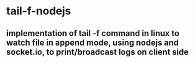 # tail-f-nodejs

## implementation of tail -f command in linux to watch file in append mode, using nodejs and socket.io, to print/broadcast logs on client side
